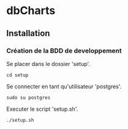 # dbCharts

## Installation

### Création de la BDD de developpement

Se placer dans le dossier 'setup'.

`cd setup`

Se connecter en tant qu'utilisateur 'postgres'.

`sudo su postgres`

Executer le script 'setup.sh'.

`./setup.sh`

